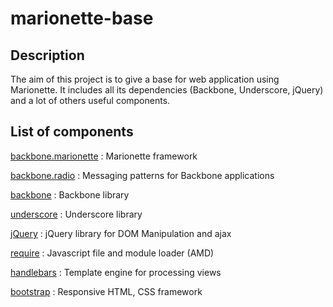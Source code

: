 # marionette-base 

## Description

The aim of this project is to give a base for web application using Marionette. It includes all its dependencies (Backbone, Underscore, jQuery) and a lot of others useful components.

## List of components

[backbone.marionette](http://marionettejs.com/) : Marionette framework

[backbone.radio](https://github.com/marionettejs/backbone.radio) : Messaging patterns for Backbone applications

[backbone](http://backbonejs.org/) : Backbone library

[underscore](http://underscorejs.org/) : Underscore library

[jQuery](https://jquery.com/) : jQuery library for DOM Manipulation and ajax

[require](http://requirejs.org/) : Javascript file and module loader (AMD)

[handlebars](http://handlebarsjs.com/) : Template engine for processing views

[bootstrap](http://getbootstrap.com/) : Responsive HTML, CSS framework

